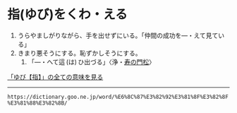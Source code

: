 # 指(ゆび)をくわ・える

1.  うらやましがりながら、手を出せずにいる。「仲間の成功を―・えて見ている」
2.  きまり悪そうにする。恥ずかしそうにする。    
    1.  「―・へて這 (は) ひ出づる」〈浄・[寿の門松](https://dictionary.goo.ne.jp/word/%E5%B1%B1%E5%B4%8E%E4%B8%8E%E6%AC%A1%E5%85%B5%E8%A1%9B%E5%AF%BF%E3%81%AE%E9%96%80%E6%9D%BE/#jn-222787)〉
        

[「ゆび【指】」の全ての意味を見る](https://dictionary.goo.ne.jp/word/%E6%8C%87_%28%E3%82%86%E3%81%B3%29/#jn-225607)

---
`https://dictionary.goo.ne.jp/word/%E6%8C%87%E3%82%92%E3%81%8F%E3%82%8F%E3%81%88%E3%82%8B/`
